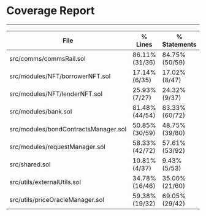 # Coverage Report

---

| File                                                                                  | % Lines          | % Statements     | % Branches      | % Funcs         |
|---------------------------------------------------------------------------------------|------------------|------------------|-----------------|-----------------|
| src/comms/commsRail.sol                                                               | 86.11% (31/36)   | 84.75% (50/59)   | 54.17% (13/24)  | 77.78% (14/18)  |
| src/modules/NFT/borrowerNFT.sol                                                       | 17.14% (6/35)    | 17.02% (8/47)    | 0.00% (0/14)    | 20.00% (2/10)   |
| src/modules/NFT/lenderNFT.sol                                                         | 25.93% (7/27)    | 24.32% (9/37)    | 0.00% (0/8)     | 30.00% (3/10)   |
| src/modules/bank.sol                                                                  | 81.48% (44/54)   | 83.33% (60/72)   | 45.65% (21/46)  | 71.43% (5/7)    |
| src/modules/bondContractsManager.sol                                                  | 50.85% (30/59)   | 48.75% (39/80)   | 30.00% (6/20)   | 23.08% (3/13)   |
| src/modules/requestManager.sol                                                        | 58.33% (42/72)   | 57.61% (53/92)   | 45.83% (22/48)  | 66.67% (8/12)   |
| src/shared.sol                                                                        | 10.81% (4/37)    | 9.43% (5/53)     | 18.75% (3/16)   | 16.67% (2/12)   |
| src/utils/externalUtils.sol                                                           | 34.78% (16/46)   | 35.00% (21/60)   | 22.73% (5/22)   | 28.57% (2/7)    |
| src/utils/priceOracleManager.sol                                                      | 59.38% (19/32)   | 69.05% (29/42)   | 87.50% (7/8)    | 71.43% (5/7)    |
